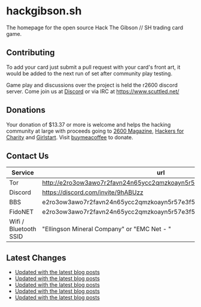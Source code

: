 # hackgibson.sh
The homepage for the open source Hack The Gibson // SH trading card game.


## Contributing

To add your card just submit a pull request with your card's front art, it would be added to the next run of set after community play testing.

Game play and discussions over the project is held the r2600 discord server. Come join us at [Discord](https://discord.com/invite/9hABUzz) or via IRC at https://www.scuttled.net/


## Donations

Your donation of $13.37 or more is welcome and helps the hacking community at large with proceeds going to [2600 Magazine](https://2600.com/), [Hackers for Charity](https://hackersforcharity.org) and [Girlstart](https://girlstart.org).  Visit [buymeacoffee](https://www.buymeacoffee.com/hackgibson.sh) to donate.


## Contact Us

Service | url
-|-
Tor | http://e2ro3ow3awo7r2favn24n65ycc2qmzkoayn5r57e3f56nvjwdcgg32ad.onion
Discord | https://discord.com/invite/9hABUzz
BBS | e2ro3ow3awo7r2favn24n65ycc2qmzkoayn5r57e3f56nvjwdcgg32ad.onion:23
FidoNET | e2ro3ow3awo7r2favn24n65ycc2qmzkoayn5r57e3f56nvjwdcgg32ad.onion:24554
Wifi / Bluetooth SSID | "Ellingson Mineral Company" or "EMC Net - <fidonet address>"

## Latest Changes
<!-- BLOG-POST-LIST:START -->
- [Updated with the latest blog posts](https://github.com/DFW2600/hackgibson.sh/commit/8b73d832fdfcbaa175be82f569a034a8f8ff35a6)
- [Updated with the latest blog posts](https://github.com/DFW2600/hackgibson.sh/commit/65abac8f8f0b3f2218d7a968590b1555d1052e35)
- [Updated with the latest blog posts](https://github.com/DFW2600/hackgibson.sh/commit/67f4589f92458e642e0822203717e53522fc6bec)
- [Updated with the latest blog posts](https://github.com/DFW2600/hackgibson.sh/commit/cebb2a03414802a48d079f64cc74cbb14ec35d32)
- [Updated with the latest blog posts](https://github.com/DFW2600/hackgibson.sh/commit/0a456692d0aa4848a22a65c1211cdf902492e20f)
<!-- BLOG-POST-LIST:END -->
